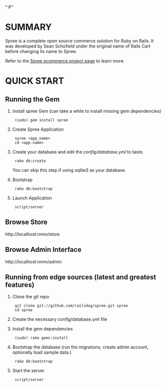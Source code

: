 ":P"






SUMMARY
=======

Spree is a complete open source commerce solution for Ruby on Rails.
It was developed by Sean Schofield under the original name of Rails
Cart before changing its name to Spree.

Refer to the [Spree ecommerce project page](http://spreecommerce.com) 
to learn more.


QUICK START
===========

Running the Gem
---------------

1. Install spree Gem (can take a while to install missing gem dependencies)

        (sudo) gem install spree

2. Create Spree Application 

        spree <app_name>
        cd <app-name>

3. Create your database and edit the _config/database.yml_ to taste.

        rake db:create

    You can skip this step if using sqlite3 as your database.

4. Bootstrap

        rake db:bootstrap

5. Launch Application

        script/server


Browse Store
------------

http://localhost:nnnn/store

Browse Admin Interface
----------------------

http://localhost:nnnn/admin



Running from edge sources (latest and greatest features)
--------------------------------------------------------

1. Clone the git repo

        git clone git://github.com/railsdog/spree.git spree
        cd spree

2. Create the necessary config/database.yml file
        
3. Install the gem dependencies

        (sudo) rake gems:install
        
4. Bootstrap the database (run the migrations, create admin account, optionally load sample data.)

        rake db:bootstrap

5. Start the server

        script/server


